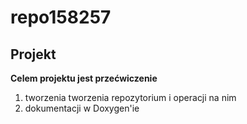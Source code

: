 # repo158257


## Projekt 

   **Celem projektu jest przećwiczenie**
   1. tworzenia tworzenia repozytorium i operacji na nim
   2. dokumentacji w Doxygen'ie
